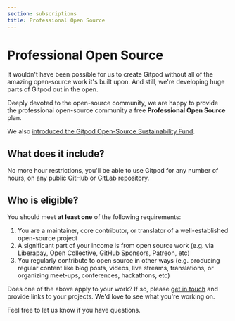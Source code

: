 ```yaml
---
section: subscriptions
title: Professional Open Source
---
```


<script context="module">
  export const prerender = true;
</script>

# Professional Open Source

It wouldn't have been possible for us to create Gitpod without all of the amazing open-source work it's built upon. And still, we're developing huge parts of Gitpod out in the open.

Deeply devoted to the open-source community, we are happy to provide the professional open-source community a free **Professional Open Source** plan.

We also [introduced the Gitpod Open-Source Sustainability Fund](/blog/gitpod-open-source-sustainability-fund).

## What does it include?

No more hour restrictions, you'll be able to use Gitpod for any number of hours, on any public GitHub or GitLab repository.

<h2 id="who-is-eligible">Who is eligible?</h2>

You should meet **at least one** of the following requirements:

1. You are a maintainer, core contributor, or translator of a well-established open-source project
2. A significant part of your income is from open source work (e.g. via Liberapay, Open Collective, GitHub Sponsors, Patreon, etc)
3. You regularly contribute to open source in other ways (e.g. producing regular content like blog posts, videos, live streams, translations, or organizing meet-ups, conferences, hackathons, etc)

Does one of the above apply to your work? If so, please [get in touch](/contact/support) and provide links to your projects. We'd love to see what you're working on.

Feel free to let us know if you have questions.
